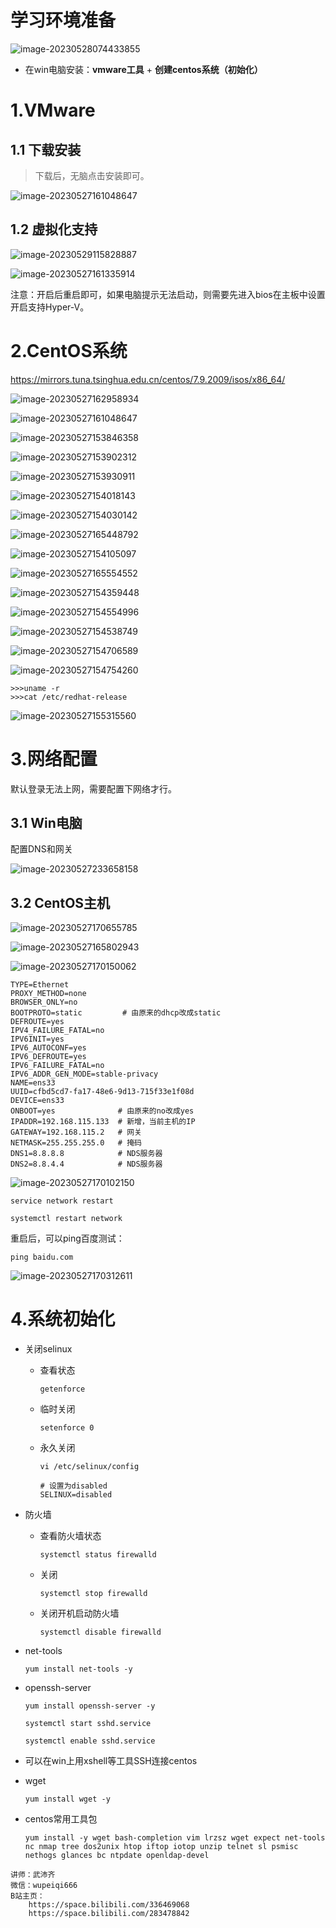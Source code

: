 # 学习环境准备

![image-20230528074433855](assets/image-20230528074433855.png)

- 在win电脑安装：**vmware工具** + **创建centos系统（初始化）**

# 1.VMware

## 1.1 下载安装

> 下载后，无脑点击安装即可。

![image-20230527161048647](assets/image-20230527161048647.png)



## 1.2 虚拟化支持

![image-20230529115828887](assets/image-20230529115828887.png)



![image-20230527161335914](assets/image-20230527161335914.png)

注意：开启后重启即可，如果电脑提示无法启动，则需要先进入bios在主板中设置开启支持Hyper-V。





# 2.CentOS系统

https://mirrors.tuna.tsinghua.edu.cn/centos/7.9.2009/isos/x86_64/

![image-20230527162958934](assets/image-20230527162958934.png)



![image-20230527161048647](assets/image-20230527161048647.png)



![image-20230527153846358](assets/image-20230527153846358.png)

![image-20230527153902312](assets/image-20230527153902312.png)

![image-20230527153930911](assets/image-20230527153930911.png)

![image-20230527154018143](assets/image-20230527154018143.png)

![image-20230527154030142](assets/image-20230527154030142.png)

![image-20230527165448792](assets/image-20230527165448792.png)

![image-20230527154105097](assets/image-20230527154105097.png)

![image-20230527165554552](assets/image-20230527165554552.png)



![image-20230527154359448](assets/image-20230527154359448.png)

![image-20230527154554996](assets/image-20230527154554996.png)

![image-20230527154538749](assets/image-20230527154538749.png)



![image-20230527154706589](assets/image-20230527154706589.png)



![image-20230527154754260](assets/image-20230527154754260.png)



```
>>>uname -r
>>>cat /etc/redhat-release
```



![image-20230527155315560](assets/image-20230527155315560.png)







# 3.网络配置

默认登录无法上网，需要配置下网络才行。



## 3.1 Win电脑

配置DNS和网关

![image-20230527233658158](assets/image-20230527233658158.png)





## 3.2 CentOS主机

![image-20230527170655785](assets/image-20230527170655785.png)





![image-20230527165802943](assets/image-20230527165802943.png)

![image-20230527170150062](assets/image-20230527170150062.png)

```
TYPE=Ethernet
PROXY_METHOD=none
BROWSER_ONLY=no
BOOTPROTO=static         # 由原来的dhcp改成static
DEFROUTE=yes
IPV4_FAILURE_FATAL=no
IPV6INIT=yes
IPV6_AUTOCONF=yes
IPV6_DEFROUTE=yes
IPV6_FAILURE_FATAL=no
IPV6_ADDR_GEN_MODE=stable-privacy
NAME=ens33
UUID=cfbd5cd7-fa17-48e6-9d13-715f33e1f08d
DEVICE=ens33
ONBOOT=yes              # 由原来的no改成yes
IPADDR=192.168.115.133  # 新增，当前主机的IP
GATEWAY=192.168.115.2   # 网关
NETMASK=255.255.255.0   # 掩码
DNS1=8.8.8.8            # NDS服务器
DNS2=8.8.4.4            # NDS服务器
```



![image-20230527170102150](assets/image-20230527170102150.png)

```
service network restart
```

```
systemctl restart network
```



重启后，可以ping百度测试：

```
ping baidu.com
```

![image-20230527170312611](assets/image-20230527170312611.png)





# 4.系统初始化

- 关闭selinux

  - 查看状态

    ```
    getenforce
    ```

  - 临时关闭

    ```
    setenforce 0
    ```

  - 永久关闭

    ```
    vi /etc/selinux/config
    ```

    ```
    # 设置为disabled
    SELINUX=disabled
    ```

- 防火墙

  - 查看防火墙状态

    ```
    systemctl status firewalld
    ```

  - 关闭

    ```
    systemctl stop firewalld
    ```

  - 关闭开机启动防火墙

    ```
    systemctl disable firewalld
    ```

- net-tools

  ```
  yum install net-tools -y
  ```

- openssh-server

  ```
  yum install openssh-server -y
  ```

  ```
  systemctl start sshd.service
  ```

  ```
  systemctl enable sshd.service
  ```

- 可以在win上用xshell等工具SSH连接centos

- wget

  ```
  yum install wget -y
  ```
  
- centos常用工具包

  ```
  yum install -y wget bash-completion vim lrzsz wget expect net-tools nc nmap tree dos2unix htop iftop iotop unzip telnet sl psmisc nethogs glances bc ntpdate openldap-devel
  ```









```
讲师：武沛齐
微信：wupeiqi666
B站主页：
	https://space.bilibili.com/336469068
	https://space.bilibili.com/283478842
```









